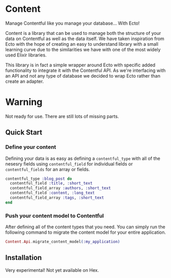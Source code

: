 # Content

Manage Contentful like you manage your database... With Ecto!

Content is a library that can be used to manage both the structure of your data on Contentful as well as the data itself. We have taken inspiration from Ecto with the hope of creating an easy to understand library with a small learning curve due to the similarities we have with one of the most widely used Elixir libraries.

This library is in fact a simple wrapper around Ecto with specific added functionality to integrate it with the Contentful API. As we're interfacing with an API and not any type of database we decided to wrap Ecto rather than create an adapter.

# Warning

Not ready for use. There are still lots of missing parts.

## Quick Start

### Define your content

Defining your data is as easy as defining a `contentful_type` with all of the nesesry fields using `contentful_field` for individual fields or `contentful_fields` for an array or fields.

```elixir
contentful_type :blog_post do
  contentful_field :title, :short_text
  contentful_field_array :authors, :short_text
  contentful_field :content, :long_text
  contentful_field_array :tags, :short_text
end
```

### Push your content model to Contentful

After defining all of the content types that you need. You can simply run the following command to migrate the content model for your entire application.

```elixir
Content.Api.migrate_content_model(:my_application)
```


## Installation

Very experimental! Not yet available on Hex.

